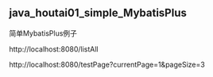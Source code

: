 ## java_houtai01_simple_MybatisPlus

简单MybatisPlus例子


http://localhost:8080/listAll

http://localhost:8080/testPage?currentPage=1&pageSize=3
